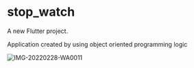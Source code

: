 # stop_watch

A new Flutter project.

Application created by using object oriented programming logic

![IMG-20220228-WA0011](https://user-images.githubusercontent.com/112031810/187052048-935d0822-def2-46d2-8323-d9d34dadb8e8.jpg)
